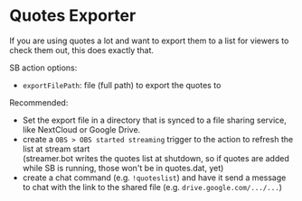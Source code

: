 # Quotes Exporter

If you are using quotes a lot and want to export them to a list for viewers to check them out, this does exactly that.

SB action options:
- `exportFilePath`: file (full path) to export the quotes to

Recommended:
- Set the export file in a directory that is synced to a file sharing service, like NextCloud or Google Drive.
- create a `OBS > OBS started streaming` trigger to the action to refresh the list at stream start  
  (streamer.bot writes the quotes list at shutdown, so if quotes are added while SB is running, those won't be in quotes.dat, yet)
- create a chat command (e.g. `!quoteslist`) and have it send a message to chat with the link to the shared file (e.g. `drive.google.com/.../...`)
